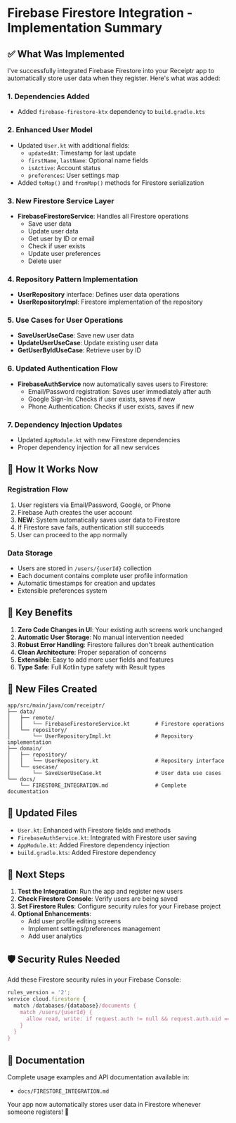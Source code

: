 # Firebase Firestore Integration - Implementation Summary

## ✅ What Was Implemented

I've successfully integrated Firebase Firestore into your Receiptr app to automatically store user data when they register. Here's what was added:

### 1. Dependencies Added
- Added `firebase-firestore-ktx` dependency to `build.gradle.kts`

### 2. Enhanced User Model
- Updated `User.kt` with additional fields:
  - `updatedAt`: Timestamp for last update
  - `firstName`, `lastName`: Optional name fields
  - `isActive`: Account status
  - `preferences`: User settings map
- Added `toMap()` and `fromMap()` methods for Firestore serialization

### 3. New Firestore Service Layer
- **FirebaseFirestoreService**: Handles all Firestore operations
  - Save user data
  - Update user data
  - Get user by ID or email
  - Check if user exists
  - Update user preferences
  - Delete user

### 4. Repository Pattern Implementation
- **UserRepository** interface: Defines user data operations
- **UserRepositoryImpl**: Firestore implementation of the repository

### 5. Use Cases for User Operations
- **SaveUserUseCase**: Save new user data
- **UpdateUserUseCase**: Update existing user data
- **GetUserByIdUseCase**: Retrieve user by ID

### 6. Updated Authentication Flow
- **FirebaseAuthService** now automatically saves users to Firestore:
  - Email/Password registration: Saves user immediately after auth
  - Google Sign-In: Checks if user exists, saves if new
  - Phone Authentication: Checks if user exists, saves if new

### 7. Dependency Injection Updates
- Updated `AppModule.kt` with new Firestore dependencies
- Proper dependency injection for all new services

## 🔄 How It Works Now

### Registration Flow
1. User registers via Email/Password, Google, or Phone
2. Firebase Auth creates the user account
3. **NEW**: System automatically saves user data to Firestore
4. If Firestore save fails, authentication still succeeds
5. User can proceed to the app normally

### Data Storage
- Users are stored in `/users/{userId}` collection
- Each document contains complete user profile information
- Automatic timestamps for creation and updates
- Extensible preferences system

## 🚀 Key Benefits

1. **Zero Code Changes in UI**: Your existing auth screens work unchanged
2. **Automatic User Storage**: No manual intervention needed
3. **Robust Error Handling**: Firestore failures don't break authentication
4. **Clean Architecture**: Proper separation of concerns
5. **Extensible**: Easy to add more user fields and features
6. **Type Safe**: Full Kotlin type safety with Result types

## 📁 New Files Created

```
app/src/main/java/com/receiptr/
├── data/
│   ├── remote/
│   │   └── FirebaseFirestoreService.kt        # Firestore operations
│   └── repository/
│       └── UserRepositoryImpl.kt              # Repository implementation
├── domain/
│   ├── repository/
│   │   └── UserRepository.kt                  # Repository interface
│   └── usecase/
│       └── SaveUserUseCase.kt                 # User data use cases
└── docs/
    └── FIRESTORE_INTEGRATION.md               # Complete documentation
```

## 📝 Updated Files

- `User.kt`: Enhanced with Firestore fields and methods
- `FirebaseAuthService.kt`: Integrated with Firestore user saving
- `AppModule.kt`: Added Firestore dependency injection
- `build.gradle.kts`: Added Firestore dependency

## 🔧 Next Steps

1. **Test the Integration**: Run the app and register new users
2. **Check Firestore Console**: Verify users are being saved
3. **Set Firestore Rules**: Configure security rules for your Firebase project
4. **Optional Enhancements**:
   - Add user profile editing screens
   - Implement settings/preferences management
   - Add user analytics

## 🛡️ Security Rules Needed

Add these Firestore security rules in your Firebase Console:

```javascript
rules_version = '2';
service cloud.firestore {
  match /databases/{database}/documents {
    match /users/{userId} {
      allow read, write: if request.auth != null && request.auth.uid == userId;
    }
  }
}
```

## 📖 Documentation

Complete usage examples and API documentation available in:
- `docs/FIRESTORE_INTEGRATION.md`

Your app now automatically stores user data in Firestore whenever someone registers! 🎉
